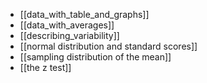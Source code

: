 - [[data_with_table_and_graphs]]
- [[data_with_averages]]
- [[describing_variability]]
- [[normal distribution and standard scores]]
- [[sampling distribution of the mean]]
- [[the z test]]

